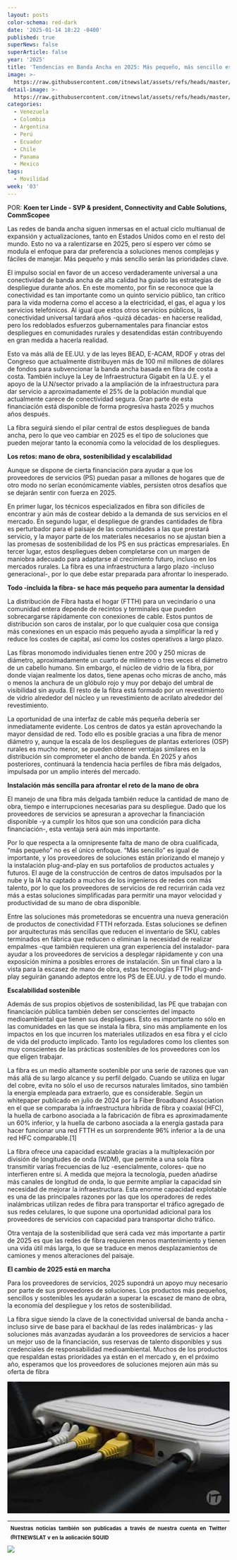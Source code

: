 ```yaml
---
layout: posts
color-schema: red-dark
date: '2025-01-14 18:22 -0400'
published: true
superNews: false
superArticle: false
year: '2025'
title: 'Tendencias en Banda Ancha en 2025: Más pequeño, más sencillo es mejor'
image: >-
  https://raw.githubusercontent.com/itnewslat/assets/refs/heads/master/img/540x320/Banda-Ancha-p.jpg
detail-image: >-
  https://raw.githubusercontent.com/itnewslat/assets/refs/heads/master/img/1024x680/Banda-Ancha-g.jpg
categories:
  - Venezuela
  - Colombia
  - Argentina
  - Perú
  - Ecuador
  - Chile
  - Panama
  - Mexico
tags:
  - Movilidad
week: '03'
---
```

POR: **Koen ter Linde - SVP & president, Connectivity and Cable Solutions, CommScopee**

Las redes de banda ancha siguen inmersas en el actual ciclo multianual de expansión y actualizaciones, tanto en Estados Unidos como en el resto del mundo. Esto no va a ralentizarse en 2025, pero sí espero ver cómo se modula el enfoque para dar preferencia a soluciones menos complejas y fáciles de manejar. Más pequeño y más sencillo serán las prioridades clave.

El impulso social en favor de un acceso verdaderamente universal a una conectividad de banda ancha de alta calidad ha guiado las estrategias de despliegue durante años. En este momento, por fin se reconoce que la conectividad es tan importante como un quinto servicio público, tan crítico para la vida moderna como el acceso a la electricidad, el gas, el agua y los servicios telefónicos. Al igual que estos otros servicios públicos, la conectividad universal tardará años -quizá décadas- en hacerse realidad, pero los redoblados esfuerzos gubernamentales para financiar estos despliegues en comunidades rurales y desatendidas están contribuyendo en gran medida a hacerla realidad.

Esto va más allá de EE.UU. y de las leyes BEAD, E-ACAM, RDOF y otras del Congreso que actualmente distribuyen más de 100 mil millones de dólares de fondos para subvencionar la banda ancha basada en fibra de costa a costa. También incluye la Ley de Infraestructura Gigabit en la U.E. y el apoyo de la U.N/sector privado a la ampliación de la infraestructura para dar servicio a aproximadamente el 25% de la población mundial que actualmente carece de conectividad segura. Gran parte de esta financiación está disponible de forma progresiva hasta 2025 y muchos años después.

La fibra seguirá siendo el pilar central de estos despliegues de banda ancha, pero lo que veo cambiar en 2025 es el tipo de soluciones que pueden mejorar tanto la economía como la velocidad de los despliegues.

**Los retos: mano de obra, sostenibilidad y escalabilidad**

Aunque se dispone de cierta financiación para ayudar a que los proveedores de servicios (PS) puedan pasar a millones de hogares que de otro modo no serían económicamente viables, persisten otros desafíos que se dejarán sentir con fuerza en 2025.

En primer lugar, los técnicos especializados en fibra son difíciles de encontrar y aún más de costear debido a la demanda de sus servicios en el mercado. En segundo lugar, el despliegue de grandes cantidades de fibra es perturbador para el paisaje de las comunidades a las que prestará servicio, y la mayor parte de los materiales necesarios no se ajustan bien a las promesas de sostenibilidad de los PS en sus prácticas empresariales. En tercer lugar, estos despliegues deben completarse con un margen de maniobra adecuado para adaptarse al crecimiento futuro, incluso en los mercados rurales. La fibra es una infraestructura a largo plazo -incluso generacional-, por lo que debe estar preparada para afrontar lo inesperado.

**Todo -incluida la fibra- se hace más pequeño para aumentar la densidad**

La distribución de Fibra hasta el hogar (FTTH) para un vecindario o una comunidad entera depende de recintos y terminales que pueden sobrecargarse rápidamente con conexiones de cable. Estos puntos de distribución son caros de instalar, por lo que cualquier cosa que consiga más conexiones en un espacio más pequeño ayuda a simplificar la red y reduce los costes de capital, así como los costes operativos a largo plazo.

Las fibras monomodo individuales tienen entre 200 y 250 micras de diámetro, aproximadamente un cuarto de milímetro o tres veces el diámetro de un cabello humano. Sin embargo, el núcleo de vidrio de la fibra, por donde viajan realmente los datos, tiene apenas ocho micras de ancho, más o menos la anchura de un glóbulo rojo y muy por debajo del umbral de visibilidad sin ayuda. El resto de la fibra está formado por un revestimiento de vidrio alrededor del núcleo y un revestimiento de acrilato alrededor del revestimiento.

La oportunidad de una interfaz de cable más pequeña debería ser inmediatamente evidente. Los centros de datos ya están aprovechando la mayor densidad de red. Todo ello es posible gracias a una fibra de menor diámetro y, aunque la escala de los despliegues de plantas exteriores (OSP) rurales es mucho menor, se pueden obtener ventajas similares en la distribución sin comprometer el ancho de banda. En 2025 y años posteriores, continuará la tendencia hacia perfiles de fibra más delgados, impulsada por un amplio interés del mercado.

**Instalación más sencilla para afrontar el reto de la mano de obra**

El manejo de una fibra más delgada también reduce la cantidad de mano de obra, tiempo e interrupciones necesarias para su despliegue. Dado que los proveedores de servicios se apresuran a aprovechar la financiación disponible -y a cumplir los hitos que son una condición para dicha financiación-, esta ventaja será aún más importante.

Por lo que respecta a la omnipresente falta de mano de obra cualificada, “más pequeño” no es el único enfoque. “Más sencillo” es igual de importante, y los proveedores de soluciones están priorizando el manejo y la instalación plug-and-play en sus portafolios de productos actuales y futuros. El auge de la construcción de centros de datos impulsados por la nube y la IA ha captado a muchos de los ingenieros de redes con más talento, por lo que los proveedores de servicios de red recurrirán cada vez más a estas soluciones simplificadas para permitir una mayor velocidad y productividad de su mano de obra disponible.

Entre las soluciones más prometedoras se encuentra una nueva generación de productos de conectividad FTTH reforzada. Estas soluciones se definen por arquitecturas más sencillas que reducen el inventario de SKU, cables terminados en fábrica que reducen o eliminan la necesidad de realizar empalmes -que también requieren una gran experiencia del instalador- para ayudar a los proveedores de servicios a desplegar rápidamente y con una exposición mínima a posibles errores de instalación. Sin un final claro a la vista para la escasez de mano de obra, estas tecnologías FTTH plug-and-play seguirán ganando adeptos entre los PS de EE.UU. y de todo el mundo.

**Escalabilidad sostenible**

Además de sus propios objetivos de sostenibilidad, las PE que trabajan con financiación pública también deben ser conscientes del impacto medioambiental que tienen sus despliegues. Esto es importante no sólo en las comunidades en las que se instala la fibra, sino más ampliamente en los impactos en los que incurren los materiales utilizados en esa fibra y el ciclo de vida del producto implicado. Tanto los reguladores como los clientes son muy conscientes de las prácticas sostenibles de los proveedores con los que eligen trabajar.

La fibra es un medio altamente sostenible por una serie de razones que van más allá de su largo alcance y su perfil delgado. Cuando se utiliza en lugar del cobre, evita no sólo el uso de recursos naturales limitados, sino también la energía empleada para extraerlo, que es considerable. Según un whitepaper publicado en julio de 2024 por la Fiber Broadband Association en el que se comparaba la infraestructura híbrida de fibra y coaxial (HFC), la huella de carbono asociada a la fabricación de fibra es aproximadamente un 60% inferior, y la huella de carbono asociada a la energía gastada para hacer funcionar una red FTTH es un  sorprendente 96% inferior a la de una red HFC comparable.[1]

La fibra ofrece una capacidad escalable gracias a la multiplexación por división de longitudes de onda (WDM), que permite a una sola fibra transmitir varias frecuencias de luz -esencialmente, colores- que no interfieren entre sí. A medida que mejora la tecnología, pueden añadirse más canales de longitud de onda, lo que permite ampliar la capacidad sin necesidad de mejorar la infraestructura. Esta enorme capacidad explotable es una de las principales razones por las que los operadores de redes inalámbricas utilizan redes de fibra para transportar el tráfico agregado de sus redes celulares, lo que supone una oportunidad adicional para los proveedores de servicios con capacidad para transportar dicho tráfico.

Otra ventaja de la sostenibilidad que será cada vez más importante a partir de 2025 es que las redes de fibra requieren menos mantenimiento y tienen una vida útil más larga, lo que se traduce en menos desplazamientos de camiones y menos alteraciones del paisaje.

**El cambio de 2025 está en marcha**

Para los proveedores de servicios, 2025 supondrá un apoyo muy necesario por parte de sus proveedores de soluciones. Los productos más pequeños, sencillos y sostenibles les ayudarán a superar la escasez de mano de obra, la economía del despliegue y los retos de sostenibilidad. 

La fibra sigue siendo la clave de la conectividad universal de banda ancha -incluso sirve de base para el backhaul de las redes inalámbricas- y las soluciones más avanzadas ayudarán a los proveedores de servicios a hacer un mejor uso de la financiación, sus reservas de talento disponibles y sus credenciales de responsabilidad medioambiental. Muchos de los productos que respaldan estas prioridades ya están en el mercado y, en el próximo año, esperamos que los proveedores de soluciones mejoren aún más su oferta de fibra

![](https://raw.githubusercontent.com/itnewslat/assets/refs/heads/master/img/540x320/Banda-Ancha-p.jpg)

<table style="height: 42px;" width="569">
<tbody>
<tr>
<td style="text-align: justify;"><sub><strong>Nuestras noticias también son publicadas a través de nuestra cuenta en Twitter <a href="https://twitter.com/itnewslat?lang=es">@ITNEWSLAT</a> y en la aplicación <a href="https://squidapp.co/en/">SQUID</a></strong></sub></td>
</tr>
</tbody>
</table>

<img src="https://tracker.metricool.com/c3po.jpg?hash=56f88a41e39ab42c063cc51676587a04"/>